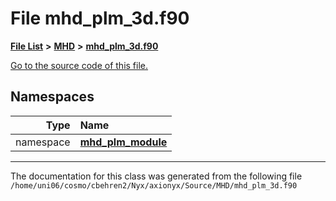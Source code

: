 
# File mhd\_plm\_3d.f90


[**File List**](files.md) **>** [**MHD**](dir_a5db59ee0cc93a408ad0433ba32613c6.md) **>** [**mhd\_plm\_3d.f90**](mhd__plm__3d_8f90.md)

[Go to the source code of this file.](mhd__plm__3d_8f90_source.md)












## Namespaces

| Type | Name |
| ---: | :--- |
| namespace | [**mhd\_plm\_module**](namespacemhd__plm__module.md) <br> |















------------------------------
The documentation for this class was generated from the following file `/home/uni06/cosmo/cbehren2/Nyx/axionyx/Source/MHD/mhd_plm_3d.f90`